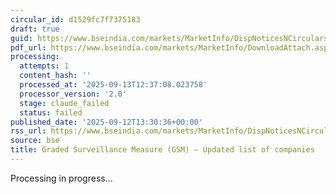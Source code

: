 ```yaml
---
circular_id: d1529fc7f7375183
draft: true
guid: https://www.bseindia.com/markets/MarketInfo/DispNoticesNCirculars.aspx?Noticeid={84B78CE1-1D30-44E7-B374-9EEB2E51FB9E}&noticeno=20250912-99&dt=09/12/2025&icount=99&totcount=103&flag=0
pdf_url: https://www.bseindia.com/markets/MarketInfo/DownloadAttach.aspx?id=20250912-99&attachedId=e7e23e05-dc0e-45f0-bc92-c5c44c54817d
processing:
  attempts: 1
  content_hash: ''
  processed_at: '2025-09-13T12:37:08.023758'
  processor_version: '2.0'
  stage: claude_failed
  status: failed
published_date: '2025-09-12T13:30:36+00:00'
rss_url: https://www.bseindia.com/markets/MarketInfo/DispNoticesNCirculars.aspx?Noticeid={84B78CE1-1D30-44E7-B374-9EEB2E51FB9E}&noticeno=20250912-99&dt=09/12/2025&icount=99&totcount=103&flag=0
source: bse
title: Graded Surveillance Measure (GSM) – Updated list of companies
---
```


Processing in progress...